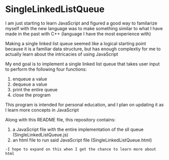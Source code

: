 # SingleLinkedListQueue

I am just starting to learn JavaScript and figured a good way to familarize myself with the new language was to make something similar to what I have made in the past with C++ (language I have the most experience with)

Making a single linked list queue seemed like a logical starting point because it is a familiar data structure, but has enough complextiy for me to actually learn about the intricacies of using JavaScript

My end goal is to implement a single linked list queue that takes user input to perform the following four functions:
  1. enqueue a value
  2. dequeue a value
  3. print the entire queue
  4. close the program

This program is intended for personal education, and I plan on updating it as I learn more concepts in JavaScript

Along with this README file, this repository contains:
  1. a JavaScript file with the entire implementation of the sll queue (SingleLinkedListQueue.js)
  2. an html file to run said JavaScript file (SingleLinkedListQueue.html)
  
    -I hope to expand on this when I get the chance to learn more about html
